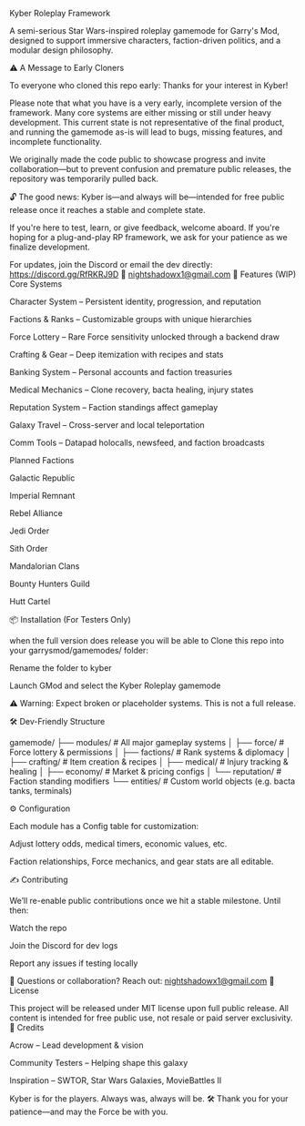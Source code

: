Kyber Roleplay Framework

A semi-serious Star Wars-inspired roleplay gamemode for Garry's Mod, designed to support immersive characters, faction-driven politics, and a modular design philosophy.

⚠️ A Message to Early Cloners

To everyone who cloned this repo early: Thanks for your interest in Kyber!

Please note that what you have is a very early, incomplete version of the framework. Many core systems are either missing or still under heavy development. This current state is not representative of the final product, and running the gamemode as-is will lead to bugs, missing features, and incomplete functionality.

We originally made the code public to showcase progress and invite collaboration—but to prevent confusion and premature public releases, the repository was temporarily pulled back.

🔓 The good news: Kyber is—and always will be—intended for free public release once it reaches a stable and complete state.

If you're here to test, learn, or give feedback, welcome aboard. If you're hoping for a plug-and-play RP framework, we ask for your patience as we finalize development.

For updates, join the Discord or email the dev directly: https://discord.gg/RfRKRJ9D 📧 nightshadowx1@gmail.com 🔧 Features (WIP) Core Systems

Character System – Persistent identity, progression, and reputation

Factions & Ranks – Customizable groups with unique hierarchies

Force Lottery – Rare Force sensitivity unlocked through a backend draw

Crafting & Gear – Deep itemization with recipes and stats

Banking System – Personal accounts and faction treasuries

Medical Mechanics – Clone recovery, bacta healing, injury states

Reputation System – Faction standings affect gameplay

Galaxy Travel – Cross-server and local teleportation

Comm Tools – Datapad holocalls, newsfeed, and faction broadcasts

Planned Factions

Galactic Republic

Imperial Remnant

Rebel Alliance

Jedi Order

Sith Order

Mandalorian Clans

Bounty Hunters Guild

Hutt Cartel

📦 Installation (For Testers Only)

when the full version does release you will be able to Clone this repo into your garrysmod/gamemodes/ folder:

Rename the folder to kyber

Launch GMod and select the Kyber Roleplay gamemode

⚠️ Warning: Expect broken or placeholder systems. This is not a full release.

🛠️ Dev-Friendly Structure

gamemode/ ├── modules/ # All major gameplay systems │ ├── force/ # Force lottery & permissions │ ├── factions/ # Rank systems & diplomacy │ ├── crafting/ # Item creation & recipes │ ├── medical/ # Injury tracking & healing │ ├── economy/ # Market & pricing configs │ └── reputation/ # Faction standing modifiers └── entities/ # Custom world objects (e.g. bacta tanks, terminals)

⚙️ Configuration

Each module has a Config table for customization:

Adjust lottery odds, medical timers, economic values, etc.

Faction relationships, Force mechanics, and gear stats are all editable.

✍️ Contributing

We’ll re-enable public contributions once we hit a stable milestone. Until then:

Watch the repo

Join the Discord for dev logs

Report any issues if testing locally

📧 Questions or collaboration? Reach out: nightshadowx1@gmail.com 📜 License

This project will be released under MIT license upon full public release. All content is intended for free public use, not resale or paid server exclusivity. 🙏 Credits

Acrow – Lead development & vision

Community Testers – Helping shape this galaxy

Inspiration – SWTOR, Star Wars Galaxies, MovieBattles II

Kyber is for the players. Always was, always will be. 🛠️ Thank you for your patience—and may the Force be with you.
